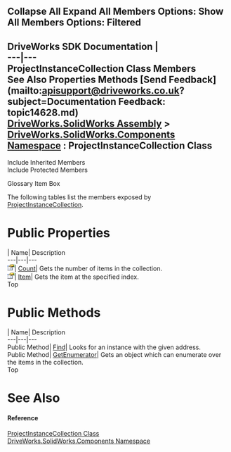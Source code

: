 Collapse All Expand All Members Options: Show All  Members Options: Filtered   
---  
DriveWorks SDK Documentation  |   
---|---  
ProjectInstanceCollection Class Members   
See Also Properties Methods [Send Feedback](mailto:apisupport@driveworks.co.uk?subject=Documentation Feedback: topic14628.md)  
[DriveWorks.SolidWorks Assembly](topic13342.md) > [DriveWorks.SolidWorks.Components Namespace](topic13925.md) : ProjectInstanceCollection Class  
---  
  
Include Inherited Members    
Include Protected Members  


Glossary Item Box

The following tables list the members exposed by [ProjectInstanceCollection](topic14628.md).

# Public Properties

| Name| Description  
---|---|---  
![Public Property](dotnetimages/publicProperty.gif)| [Count](topic14636.md)| Gets the number of items in the collection.   
![Public Property](dotnetimages/publicProperty.gif)| [Item](topic14637.md)| Gets the item at the specified index.   
Top

# Public Methods

| Name| Description  
---|---|---  
Public Method| [Find](topic14634.md)| Looks for an instance with the given address.   
Public Method| [GetEnumerator](topic14635.md)| Gets an object which can enumerate over the items in the collection.   
Top

# See Also

#### Reference

[ProjectInstanceCollection Class](topic14628.md)   
[DriveWorks.SolidWorks.Components Namespace](topic13925.md)


